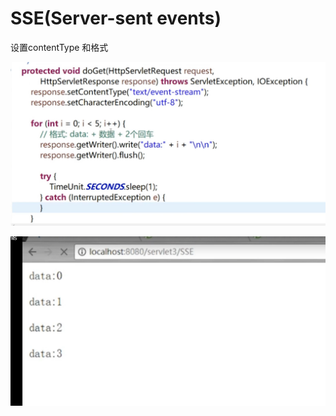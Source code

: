 # SSE\(Server-sent events\)

设置contentType 和格式 

![](../.gitbook/assets/image%20%28419%29.png)

![](../.gitbook/assets/image%20%28391%29.png)

